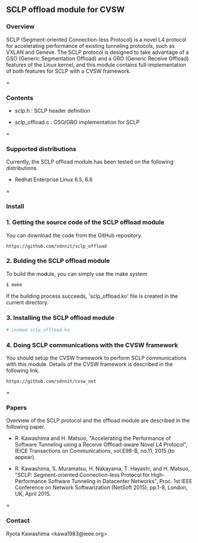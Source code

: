 ## SCLP offload module for CVSW


### Overview

SCLP (Segment-oriented Connection-less Protocol) is a novel L4 protocol 
for accelerating performance of existing tunneling protocols, such as 
VXLAN and Geneve. The SCLP protocol is designed to take advantage of 
a GSO (Generic Segmentation Offload) and a GRO (Generic Receive Offload) 
features of the Linux kernel, and this module contains full-implementation 
of both features for SCLP with a CVSW framework.


=
### Contents

* sclp.h          : SCLP header definition

* sclp_offload.c  : GSO/GRO implementation for SCLP


=
### Supported distributions

Currently, the SCLP offload module has been tested on the following distributions.

 * Redhat Enterprise Linux 6.5, 6.6


=
### Install

### 1. Getting the source code of the SCLP offload module

You can download the code from the GitHub repository.

    https://github.com/sdnnit/sclp_offload


### 2. Bulding the SCLP offload module

To build the module, you can simply use the make system

```sh
$ make
```

If the building process succeeds, 'sclp_offload.ko' file is created in the current directory.


### 3. Installing the SCLP offload module

```sh
# insmod sclp_offload.ko
```

### 4. Doing SCLP communications with the CVSW framework

You should setup the CVSW framework to perform SCLP communications with 
this module. Details of the CVSW framework is described in the following link.

    https://github.com/sdnnit/cvsw_net


=
### Papers

Overview of the SCLP protocol and the offload module are described in the following 
paper.

* R. Kawashima and H. Matsuo, "Accelerating the Performance of Software 
Tunneling using a Receive Offload-aware Novel L4 Protocol", IEICE 
Transactions on Communications, vol.E98-B, no.11, 2015 (to appear).

* R. Kawashima, S. Muramatsu, H. Nakayama, T. Hayashi, and H. Matsuo, 
"SCLP: Segment-oriented Connection-less Protocol for High-Performance 
Software Tunneling in Datacenter Networks", Proc. 1st IEEE Conference on 
Network Softwarization (NetSoft 2015), pp.1-8, London, UK, April 2015.


=
### Contact 

Ryota Kawashima &lt;kawa1983<span>@</span>ieee.org&gt;

